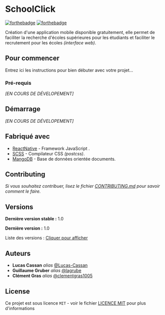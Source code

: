 # **SchoolClick**

[![forthebadge](https://forthebadge.com/images/badges/made-with-javascript.svg)](https://fr.wikipedia.org/wiki/JavaScript)      [![forthebadge](https://forthebadge.com/images/badges/fixed-bugs.svg)]()

Création d'une application mobile disponible gratuitement, elle permet de faciliter la recherche d'écoles supérieures pour les étudiants et faciliter le recrutement pour les écoles *(interface web)*.

## Pour commencer

Entrez ici les instructions pour bien débuter avec votre projet...

### Pré-requis

_[EN COURS DE DÉVELOPEMENT]_

## Démarrage

_[EN COURS DE DÉVELOPEMENT]_

## Fabriqué avec

* [ReactNative](https://reactnative.dev) - Framework JavaScript .
* [SCSS](https://sass-lang.com) - Compilateur CSS *(postcss)*.
* [MangoDB](https://www.mongodb.com) - Base de données orientée documents.

## Contributing

*Si vous souhaitez contribuer, lisez le fichier [CONTRIBUTING.md](https://example.org) pour savoir comment le faire.*

## Versions

**Dernière version stable :** 1.0 

**Dernière version :** 1.0 

Liste des versions : [Cliquer pour afficher](https://github.com/Lucas-Cassan/SchoolClick/tags) 

## Auteurs

* **Lucas Cassan** _alias_ [@Lucas-Cassan](https://github.com/Lucas-Cassan)
* **Guillaume Gruber** _alias_ [@lagrube](https://github.com/lagrube)
* **Clément Gras** _alias_ [@clementgras1005](https://github.com/clementgras1005)

## License

Ce projet est sous licence ``MIT`` - voir le fichier [LICENCE MIT](https://github.com/Lucas-Cassan/SchoolClick/blob/main/LICENSE) pour plus d'informations

